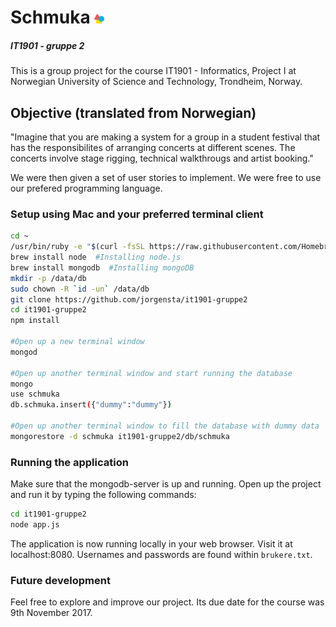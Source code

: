 # Schmuka ![alt text](https://github.com/jorgensta/it1901-gruppe2/blob/Develop/views/schmukaLogoFavicon.png "Schmuka")
##### IT1901 - gruppe 2

This is a group project for the course IT1901 - Informatics, Project I at Norwegian University of Science and Technology, Trondheim, Norway.

## Objective (translated from Norwegian)
"Imagine that you are making a system for a group in a student festival that has the responsibilites of arranging concerts at different scenes. 
The concerts involve stage rigging, technical walkthrougs and artist booking."

We were then given a set of user stories to implement. We were free to use our prefered programming language.
 
### Setup using Mac and your preferred terminal client
```bash
cd ~
/usr/bin/ruby -e "$(curl -fsSL https://raw.githubusercontent.com/Homebrew/install/master/install)"  #Installing Homebrew
brew install node  #Installing node.js
brew install mongodb  #Installing mongoDB
mkdir -p /data/db
sudo chown -R `id -un` /data/db
git clone https://github.com/jorgensta/it1901-gruppe2
cd it1901-gruppe2
npm install

#Open up a new terminal window
mongod

#Open up another terminal window and start running the database
mongo
use schmuka
db.schmuka.insert({"dummy":"dummy"})

#Open up another terminal window to fill the database with dummy data
mongorestore -d schmuka it1901-gruppe2/db/schmuka
```
### Running the application

Make sure that the mongodb-server is up and running.
Open up the project and run it by typing the following commands:
```bash
cd it1901-gruppe2
node app.js
```

The application is now running locally in your web browser. Visit it at localhost:8080. 
Usernames and passwords are found within ```brukere.txt```.

### Future development 
Feel free to explore and improve our project. Its due date for the course was 9th November 2017.
